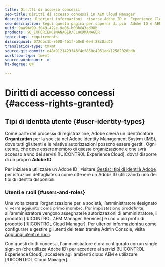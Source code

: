 ```yaml
---
title: Diritti di accesso concessi
seo-title: Diritti di accesso concessi in AEM Cloud Manager
description: Ulteriori informazioni  risorse Adobe ID e  Experience Cloud.
seo-description: Segui questa pagina per saperne di più  Adobe ID e AEM risorse Experience Cloud.
uuid: 9aa90a99-f049-422e-9e06-b00b843ed98b
products: SG_EXPERIENCEMANAGER/CLOUDMANAGER
topic-tags: requirements
discoiquuid: 072dbc1b-e608-4b1f-b0e8-0e4f88c8ad12
translation-type: tm+mt
source-git-commit: e48f9121423f46f4cf858c4951ad412582020bdb
workflow-type: tm+mt
source-wordcount: '0'
ht-degree: 0%

---
```



# Diritti di accesso concessi {#access-rights-granted}

## Tipi di identità utente {#user-identity-types}

Come parte del processo di registrazione,  Adobe creerà un identificatore **Organization** per la società nel Adobe   Identity Management System (IMS), dove tutti gli utenti e le relative autorizzazioni possono essere gestiti. Ogni utente, che deve essere membro di questa organizzazione e che avrà accesso a uno dei servizi [!UICONTROL Experience Cloud], dovrà disporre di un proprio **Adobe ID**.

Per iniziare a utilizzare un Adobe ID , visitare [Gestisci  tipi di identità Adobe](https://helpx.adobe.com/enterprise/using/identity.html) per istruzioni dettagliate su come ottenere un Adobe ID  utilizzando uno dei tipi di identità disponibili.

### Utenti e ruoli {#users-and-roles}

Una volta creata l’organizzazione per la società, l’amministratore designato vi verrà aggiunto come primo membro. Per impostazione predefinita, all&#39;amministratore vengono assegnate le autorizzazioni di amministratore, il prodotto [!UICONTROL AEM Managed Services] e uno o più profili di prodotto [!UICONTROL Cloud Manager]. Per ulteriori informazioni su come configurare e gestire gli utenti del team tramite Admin Console, visita [Aggiungi utenti e ruoli](setting-up-users-and-roles.md).

Con questi diritti concessi, l&#39;amministratore è ora configurato con un single sign-on (che utilizza  Adobe ID) per accedere ai servizi [!UICONTROL Experience Cloud], accedere agli ambienti cloud AEM e utilizzare [!UICONTROL Cloud Manager].

